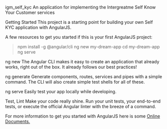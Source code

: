 igm_self_kyc
An application for implementing the Intergreatme Self Know Your Customer services

Getting Started
This project is a starting point for building your own Self KYC application with AngularJS.

A few resources to get you started if this is your first AngularJS project:

> npm install -g @angular/cli
> ng new my-dream-app
> cd my-dream-app
> ng serve

ng new
The Angular CLI makes it easy to create an application that already works, right out of the box. It already follows our best practices!

ng generate
Generate components, routes, services and pipes with a simple command. The CLI will also create simple test shells for all of these.

ng serve
Easily test your app locally while developing.

Test, Lint
Make your code really shine. Run your unit tests, your end-to-end tests, or execute the official Angular linter with the breeze of a command.

For more information to get you started with AngularJS here is some <a href="https://cli.angular.io/">Online Documents.</a> 
